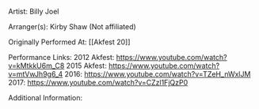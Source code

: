 Artist: Billy Joel

  

Arranger(s): Kirby Shaw (Not affiliated)

  

Originally Performed At: [[Akfest 20]]

  

Performance Links: 
2012 Akfest: https://www.youtube.com/watch?v=kMtkkU6m_C8
2015 Akfest: https://www.youtube.com/watch?v=mtVwJh9g6_4
2016: https://www.youtube.com/watch?v=TZeH_nWxlJM
2017: https://www.youtube.com/watch?v=CZzl1FjQzP0

Additional Information: